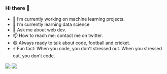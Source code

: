 ### Hi there 👋


- 🔭 I’m currently working on machine learning projects.
- 🌱 I’m currently learning data science
- 💬 Ask me about web dev.
- 📫 How to reach me: contact me on twitter.
- 😄 Always ready to talk about code, football and cricket.
- ⚡ Fun fact: When you code, you don't stressed out. When you stressed out, you don't code.


<img align = "center" src="(https://github-readme-stats.vercel.app/api?username=the-last-crusaderr&count_private=true)" />


<img align="center" src="http://github-readme-streak-stats.herokuapp.com?user=the-last-crusaderr&theme=onedark&date_format=M%20j%5B%2C%20Y%5D)" /> 

